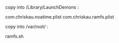 copy into /Library/LaunchDemons :

com.chriskau.noatime.plist
com.chriskau.ramfs.plist

copy into /var/root/ :

ramfs.sh
